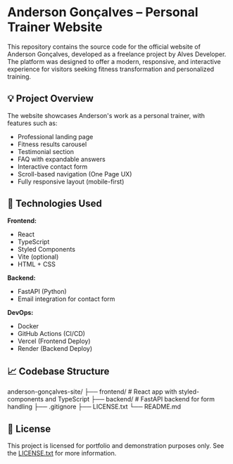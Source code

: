 # Anderson Gonçalves – Personal Trainer Website

This repository contains the source code for the official website of Anderson Gonçalves, developed as a freelance project by Alves Developer. The platform was designed to offer a modern, responsive, and interactive experience for visitors seeking fitness transformation and personalized training.

## 💡 Project Overview

The website showcases Anderson's work as a personal trainer, with features such as:

- Professional landing page
- Fitness results carousel
- Testimonial section
- FAQ with expandable answers
- Interactive contact form
- Scroll-based navigation (One Page UX)
- Fully responsive layout (mobile-first)

## 🔧 Technologies Used

**Frontend:**
- React
- TypeScript
- Styled Components
- Vite (optional)
- HTML + CSS

**Backend:**
- FastAPI (Python)
- Email integration for contact form

**DevOps:**
- Docker
- GitHub Actions (CI/CD)
- Vercel (Frontend Deploy)
- Render (Backend Deploy)

## 📈 Codebase Structure

anderson-gonçalves-site/
├── frontend/ # React app with styled-components and TypeScript
├── backend/ # FastAPI backend for form handling
├── .gitignore
├── LICENSE.txt
└── README.md


## 🔗 License

This project is licensed for portfolio and demonstration purposes only. See the [LICENSE.txt](./LICENSE.txt) for more information.
